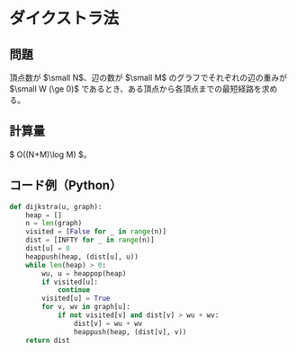 # ダイクストラ法
## 問題
頂点数が $\small N$、辺の数が $\small M$ のグラフでそれぞれの辺の重みが $\small W (\ge 0)$ であるとき、ある頂点から各頂点までの最短経路を求める。
## 計算量
$ O((N+M)\log M) $。
## コード例（Python）
```python
def dijkstra(u, graph):
    heap = []
    n = len(graph)
    visited = [False for _ in range(n)]
    dist = [INFTY for _ in range(n)]
    dist[u] = 0
    heappush(heap, (dist[u], u))
    while len(heap) > 0:
        wu, u = heappop(heap)
        if visited[u]:
            continue
        visited[u] = True
        for v, wv in graph[u]:
            if not visited[v] and dist[v] > wu + wv:
                dist[v] = wu + wv
                heappush(heap, (dist[v], v))
    return dist
```

